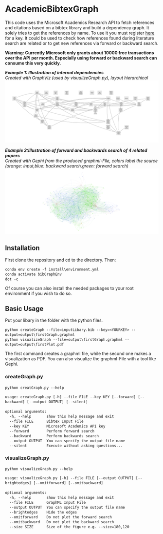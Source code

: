 # AcademicBibtexGraph

This code uses the Microsoft Academics Research API to fetch references and citations based on a bibtex library and build a dependency graph. It solely tries to get the references by name. To use it you must register [here](https://msr-apis.portal.azure-api.net/products) for a key. It could be used to check how references found during literature search are related or to get new references via forward or backward search.

**Warning: Currently Microsoft only grants about 10000 free transactions over the API per month. Especially using forward or backward search can consume this very quickly.**

***Example 1: Illustration of internal dependencies***  
*Created with GraphViz (used by visualizeGraph.py), layout hierarchical*
![Illustration1](https://github.com/alexanderadgk/AcademicBibtexGraph/blob/main/examples/illustration_big_40.svg)  


***Example 2:Illustration of forward and backwards search of 4 related papers***  
*Created with Gephi from the produced graphml-Flle, colors label the source (orange: input,blue: backward search,green: forward search)*
![Illustration2](https://github.com/alexanderadgk/AcademicBibtexGraph/blob/main/examples/illustration_small_4.svg)  


## Installation

First clone the repository and cd to the directory. Then:
```
conda env create -f install\environment.yml
conda activate bibGraphEnv
dot -c
```
Of course you can also install the needed packages to your root environment if you wish to do so.

## Basic Usage
Put your libary in the folder with the python files.
```
python createGraph --file=inputLibary.bib --key=<YOURKEY> --output=output\firstGraph.graphml
python visualizeGraph --file=output\firstGraph.graphml --output=output\firstPlot.pdf
```
The first command creates a graphml file, while the second one makes a visualization as PDF. You can also visualize the graphml-File with a tool like Gephi.

### createGraph.py

`python creatGraph.py --help`
```
usage: createGraph.py [-h] --file FILE --key KEY [--forward] [--backward] [--output OUTPUT] [--silent]

optional arguments:
  -h, --help       show this help message and exit
  --file FILE      Bibtex Input File
  --key KEY        Microsoft Academics API key
  --forward        Perform forward search
  --backward       Perform backwards search
  --output OUTPUT  You can specify the output file name
  --silent         Execute without asking questions...

```

### visualizeGraph.py
`python visualizeGraph.py --help`
```
usage: visualizeGraph.py [-h] --file FILE [--output OUTPUT] [--brightedges] [--omitforward] [--omitbackward]

optional arguments:
  -h, --help       show this help message and exit
  --file FILE      GraphML Input File
  --output OUTPUT  You can specify the output file name
  --brightedges    Hide the edges
  --omitforward    Do not plot the forward search
  --omitbackward   Do not plot the backward search
  --size SIZE      Size of the figure e.g. --size=180,120
````
